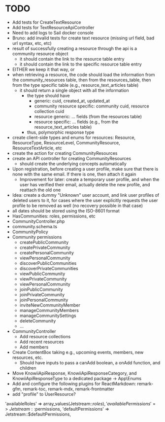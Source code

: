 # TODO

- Add tests for CreateTextResource
- Add tests for TextResourceApiController
- Need to add logs to Sail docker console
- Bruno: add invalid tests for create text resource (missing url field, bad url syntax, etc, etc)
- result of successfully creating a resource through the api is a community resource object
  - it should contain the link to the resource table entry
  - it should contain the link to the specific resource table entry
- EITHER we keep it that way, or
- when retrieving a resource, the code should load the information from the community_resources table, then from the resources_table, then from the type specific table (e.g., resource_text_articles table)
  - it should return a single object with all the information
    - the type should have
      - generic: cuid, created_at, updated_at
      - community resource specific: community cuid, resource collection cuid
      - resource generic: ... fields (from the resources table)
      - resource specific: ... fields (e.g., from the resource_text_articles table)
    - thus, polymorphic response type
- create client-side types and enums for resources: Resource, ResourceType, ResourceLevel, CommunityResource, ResourceTextArticle, etc
- create the action for creating CommunityResources
- create an API controller for creating CommunityResources
  - should create the underlying concepts automatically
- Upon registration, before creating a user profile, make sure that there is none with the same email. If there is one, then attach it again
  - Improvement for later: create a temporary user profile, and when the user has verified their email, actually delete the new profile, and reattach the old one
- Idea: create a dummy "Unknown" user account, and link user profiles of deleted users to it, for cases where the user explicitly requests the user profile to be removed as well (no recovery possible in that case)
- all dates should be stored using the ISO-8601 format
- HasCommunities: roles, permissions, etc
- CommunityController.php
- community.schema.ts
- CommunityPolicy
- Community permissions
  - createPublicCommunity
  - createPrivateCommunity
  - createPersonalCommunity
  - viewPersonalCommunity
  - discoverPublicCommunities
  - discoverPrivateCommunities
  - viewPublicCommunity
  - viewPrivateCommunity
  - viewPersonalCommunity
  - joinPublicCommunity
  - joinPrivateCommunity
  - joinPersonalCommunity
  - inviteNewCommunityMember
  - manageCommunityMembers
  - manageCommunitySettings
  - deleteCommunity
  - ...
- CommunityController
  - Add resource collections
  - Add recent resources
  - Add members
- Create ContentBox taking e.g., upcoming events, members, new resources, etc.
  - Should have inputs to pass a canAdd boolean, a onAdd function, and children
- Move KnowiiApiResponse, KnowiiApiResponseCategory, and KnowiiApiResponseType to a dedicated package -> App\Enums
- Add and configure the following plugins for ReactMarkdown: remark-gfm, remark-toc, remark-mdx, remark-frontmatter
- add "profile" to UserResource?

'availableRoles' => array_values(Jetstream::$roles),
'availablePermissions' => Jetstream::$permissions,
'defaultPermissions' => Jetstream::$defaultPermissions,
